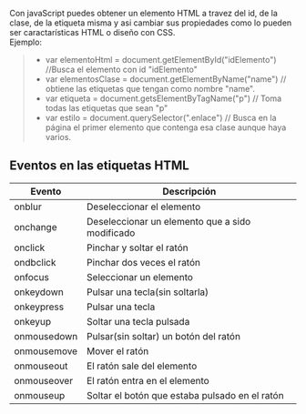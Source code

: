 Con javaScript puedes obtener un elemento HTML a travez del id, de la clase, de la etiqueta misma y asi cambiar sus propiedades como lo pueden ser caractarísticas HTML o diseño con CSS.  
Ejemplo:
> - var elementoHtml = document.getElementById("idElemento") //Busca el elemento con id "idElemento"  
> - var elementosClase = document.getElementByName("name") // obtiene las etiquetas que tengan como nombre "name".  
> - var etiqueta = document.getsElementByTagName("p") // Toma todas las etiquetas que sean "p"
> - var estilo = document.querySelector(".enlace") // Busca en la página el primer elemento que contenga esa clase aunque haya varios.

## Eventos en las etiquetas HTML
|Evento|Descripción|
|------|-----------|
|onblur|Deseleccionar el elemento|
|onchange|Deseleccionar un elemento que a sido modificado|
|onclick|Pinchar y soltar el ratón|
|ondbclick|Pinchar dos veces el ratón|
|onfocus|Seleccionar un elemento|
|onkeydown|Pulsar una tecla(sin soltarla)|
|onkeypress|Pulsar una tecla|
|onkeyup|Soltar una tecla pulsada|
|onmousedown|Pulsar(sin soltar) un botón del ratón|
|onmousemove|Mover el ratón|
|onmouseout|El ratón sale del elemento|
|onmouseover|El ratón entra en el elemento|
|onmouseup|Soltar el botón que estaba pulsado en el ratón|